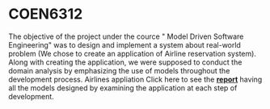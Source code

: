 # COEN6312
The objective of the project under the cource " Model Driven Software Engineering" was to design and implement a system about real-world problem (We chose to create an application of Airline reservation system).
Along with creating the application, we were supposed to conduct the domain analysis by emphasizing the use of models throughout the development process. 
Airlines appliation
Click here to see the <a href="https://github.com/Rkaur2007/COEN6312/blob/main/COEN6312_D3_G7.pdf" ><b>report</b></a> having all the models designed by examining the application at each step of development.
